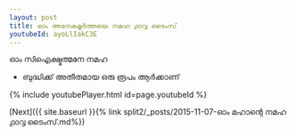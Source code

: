 ```yaml
---
layout: post
title: ഓം അനേകമൂർത്തയെ നമഹ ൧൦൮ ടൈംസ്
youtubeId: ayoLlIakC3E
---
```

 
 
 ഓം സിഐക്ഷ്മത്മനേ നമഹ 
 
 -  ബുദ്ധിക്ക് അതീതമായ ഒരു രൂപം ആർക്കാണ് 
 
  
 
  
 
 
 
 
 
 


{% include youtubePlayer.html id=page.youtubeId %}
 
[Next]({{ site.baseurl }}{% link  split2/_posts/2015-11-07-ഓം മഹാന്റെ നമഹ ൧൦൮ ടൈംസ്.md%})
 
